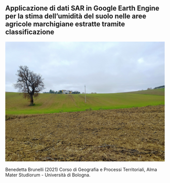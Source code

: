 ## Applicazione di dati SAR in Google Earth Engine per la stima dell’umidità del suolo nelle aree agricole marchigiane estratte tramite classificazione


![image](https://github.com/benedettabb/agricolture-moisture-Marche/blob/f7cf75604f8a211d90f73f504ae89c8090657450/MARCHE/img.jpg)

Benedetta Brunelli (2021)
Corso di Geografia e Processi Territoriali, 
Alma Mater Studiorum - Università di Bologna.
